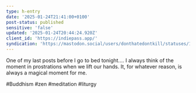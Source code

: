 ```yaml
---
type: h-entry
date: '2025-01-24T21:41:00+0100'
post-status: published
sensitive: 'false'
updated: '2025-01-24T20:44:24.920Z'
client_id: 'https://indiepass.app/'
syndication: 'https://mastodon.social/users/donthatedontkill/statuses/113885278959284656'
---
```

One of my last posts before I go to bed tonight.... I always think of the moment in prostrations when we lift our hands. It, for whatever reason, is always a magical moment for me. 

#Buddhism #zen #meditation #liturgy
